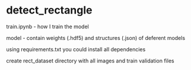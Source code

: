# detect_rectangle
train.ipynb - how I train the model

model - contain weights (.hdf5) and structures (.json) of deferent models

using requirements.txt you could install all dependencies

create rect_dataset directory with all images and train validation files
